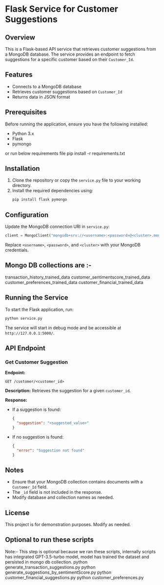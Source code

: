 # Flask Service for Customer Suggestions

## Overview
This is a Flask-based API service that retrieves customer suggestions from a MongoDB database. The service provides an endpoint to fetch suggestions for a specific customer based on their `Customer_Id`.

## Features
- Connects to a MongoDB database
- Retrieves customer suggestions based on `Customer_Id`
- Returns data in JSON format

## Prerequisites
Before running the application, ensure you have the following installed:

- Python 3.x
- Flask
- pymongo

or run below requirements file
pip install -r requirements.txt

## Installation
1. Clone the repository or copy the `service.py` file to your working directory.
2. Install the required dependencies using:
   ```sh
   pip install flask pymongo
   ```

## Configuration
Update the MongoDB connection URI in `service.py`:
```python
client = MongoClient("mongodb+srv://<username>:<password>@<cluster>.mongodb.net/")
```
Replace `<username>`, `<password>`, and `<cluster>` with your MongoDB credentials.

## Mongo DB collections are :- 
 transaction_history_trained_data
 customer_sentimentscore_trained_data
 customer_preferences_trained_data
 customer_financial_trained_data

## Running the Service
To start the Flask application, run:
```sh
python service.py
```
The service will start in debug mode and be accessible at `http://127.0.0.1:5000/`.

## API Endpoint
### Get Customer Suggestion
**Endpoint:**
```
GET /customer/<customer_id>
```

**Description:** Retrieves the suggestion for a given `customer_id`.

**Response:**
- If a suggestion is found:
  ```json
  {
    "suggestion": "<suggested_value>"
  }
  ```
- If no suggestion is found:
  ```json
  {
    "error": "Suggestion not found"
  }
  ```

## Notes
- Ensure that your MongoDB collection contains documents with a `Customer_Id` field.
- The `_id` field is not included in the response.
- Modify database and collection names as needed.

## License
This project is for demonstration purposes. Modify as needed.

## Optional to run these scripts
Note:- This step is optional because we ran these scripts, internally scripts has integrated GPT-3.5-turbo model, model has trained the dataset and persisted in mongo db collection.
python generate_transaction_suggestions.py
python generate_suggestions_by_sentimentScore.py
python customer_financial_suggestions.py
python customer_preferences.py
